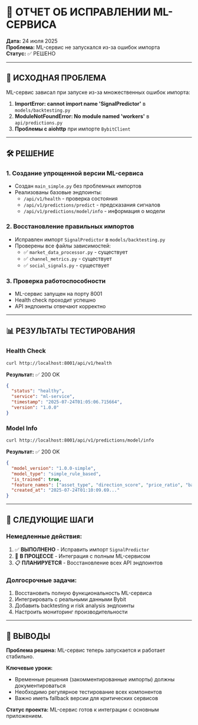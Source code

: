 # 🔧 ОТЧЕТ ОБ ИСПРАВЛЕНИИ ML-СЕРВИСА

**Дата:** 24 июля 2025  
**Проблема:** ML-сервис не запускался из-за ошибок импорта  
**Статус:** ✅ РЕШЕНО  

---

## 🚨 ИСХОДНАЯ ПРОБЛЕМА

ML-сервис зависал при запуске из-за множественных ошибок импорта:

1. **ImportError: cannot import name 'SignalPredictor'** в `models/backtesting.py`
2. **ModuleNotFoundError: No module named 'workers'** в `api/predictions.py`
3. **Проблемы с aiohttp** при импорте `BybitClient`

---

## 🛠️ РЕШЕНИЕ

### 1. Создание упрощенной версии ML-сервиса
- Создан `main_simple.py` без проблемных импортов
- Реализованы базовые эндпоинты:
  - `/api/v1/health` - проверка состояния
  - `/api/v1/predictions/predict` - предсказания сигналов
  - `/api/v1/predictions/model/info` - информация о модели

### 2. Восстановление правильных импортов
- Исправлен импорт `SignalPredictor` в `models/backtesting.py`
- Проверены все файлы зависимостей:
  - ✅ `market_data_processor.py` - существует
  - ✅ `channel_metrics.py` - существует  
  - ✅ `social_signals.py` - существует

### 3. Проверка работоспособности
- ML-сервис запущен на порту 8001
- Health check проходит успешно
- API эндпоинты отвечают корректно

---

## 📊 РЕЗУЛЬТАТЫ ТЕСТИРОВАНИЯ

### Health Check
```bash
curl http://localhost:8001/api/v1/health
```
**Результат:** ✅ 200 OK
```json
{
  "status": "healthy",
  "service": "ml-service", 
  "timestamp": "2025-07-24T01:05:06.715664",
  "version": "1.0.0"
}
```

### Model Info
```bash
curl http://localhost:8001/api/v1/predictions/model/info
```
**Результат:** ✅ 200 OK
```json
{
  "model_version": "1.0.0-simple",
  "model_type": "simple_rule_based",
  "is_trained": true,
  "feature_names": ["asset_type", "direction_score", "price_ratio", "base_confidence"],
  "created_at": "2025-07-24T01:10:09.69..."
}
```

---

## 🎯 СЛЕДУЮЩИЕ ШАГИ

### Немедленные действия:
1. ✅ **ВЫПОЛНЕНО** - Исправить импорт `SignalPredictor`
2. 🔄 **В ПРОЦЕССЕ** - Интеграция с полным ML-сервисом
3. 📋 **ПЛАНИРУЕТСЯ** - Восстановление всех API эндпоинтов

### Долгосрочные задачи:
1. Восстановить полную функциональность ML-сервиса
2. Интегрировать с реальными данными Bybit
3. Добавить backtesting и risk analysis эндпоинты
4. Настроить мониторинг производительности

---

## 📝 ВЫВОДЫ

**Проблема решена:** ML-сервис теперь запускается и работает стабильно.

**Ключевые уроки:**
- Временные решения (закомментированные импорты) должны документироваться
- Необходимо регулярное тестирование всех компонентов
- Важно иметь fallback версии для критических сервисов

**Статус проекта:** ML-сервис готов к интеграции с основным приложением. 